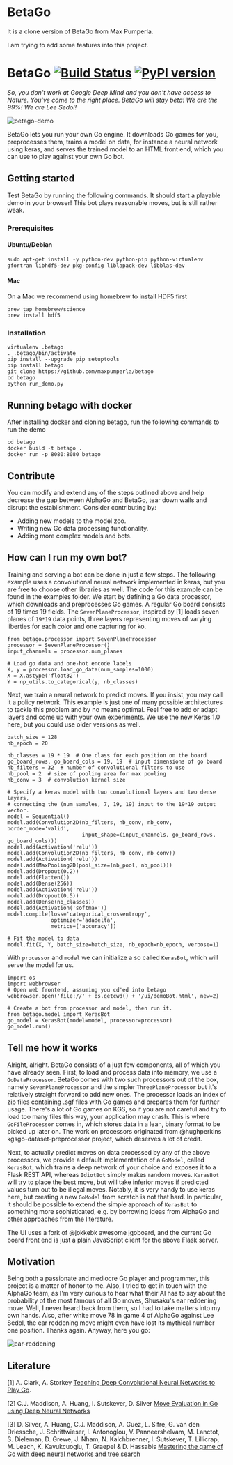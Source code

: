 # BetaGo

It is a clone version of BetaGo from Max Pumperla.

I am trying to add some features into this project.

# BetaGo [![Build Status](https://travis-ci.org/maxpumperla/betago.svg?branch=master)](https://travis-ci.org/maxpumperla/betago) [![PyPI version](https://badge.fury.io/py/betago.svg)](https://badge.fury.io/py/betago)
*So, you don't work at Google Deep Mind and you don't have access to Nature. You've come to the right place. BetaGo will stay beta! We are the 99%! We are Lee Sedol!*

![betago-demo](betago.gif)

BetaGo lets you run your own Go engine. It downloads Go games for you, preprocesses them, trains a model on data, for instance a neural network using keras, and serves the trained model to an HTML front end, which you can use to play against your own Go bot.

## Getting started

Test BetaGo by running the following commands. It should start a playable demo in your browser! This bot plays reasonable moves, but is still rather weak.

### Prerequisites

#### Ubuntu/Debian
```{bash}
sudo apt-get install -y python-dev python-pip python-virtualenv gfortran libhdf5-dev pkg-config liblapack-dev libblas-dev
```
#### Mac
On a Mac we recommend using homebrew to install HDF5 first
```{bash}
brew tap homebrew/science
brew install hdf5
```

### Installation
```
virtualenv .betago
. .betago/bin/activate
pip install --upgrade pip setuptools
pip install betago
git clone https://github.com/maxpumperla/betago
cd betago
python run_demo.py
```

## Running betago with docker

After installing docker and cloning betago, run the following commands to run the demo
```{bash}
cd betago
docker build -t betago .
docker run -p 8080:8080 betago
```

## Contribute
You can modify and extend any of the steps outlined above and help decrease the gap between AlphaGo and BetaGo, tear down walls and disrupt the establishment. Consider contributing by:
- Adding new models to the model zoo.
- Writing new Go data processing functionality.
- Adding more complex models and bots.

## How can I run my own bot?
Training and serving a bot can be done in just a few steps. The following example uses a convolutional neural network implemented in keras, but you are free to choose other libraries as well. The code for this example can be found in the examples folder.
We start by defining a Go data processor, which downloads and preprocesses Go games. A regular Go board consists of 19 times 19 fields. The ```SevenPlaneProcessor```, inspired by [1] loads seven planes of ```19*19``` data points, three layers representing moves of varying liberties for each color and one capturing for ko.
```{python}
from betago.processor import SevenPlaneProcessor
processor = SevenPlaneProcessor()
input_channels = processor.num_planes

# Load go data and one-hot encode labels
X, y = processor.load_go_data(num_samples=1000)
X = X.astype('float32')
Y = np_utils.to_categorical(y, nb_classes)
```
Next, we train a neural network to predict moves. If you insist, you may call it a policy network. This example is just one of many possible architectures to tackle this problem and by no means optimal. Feel free to add or adapt layers and come up with your own experiments. We use the new Keras 1.0 here, but you could use older versions as well.

```{python}
batch_size = 128
nb_epoch = 20

nb_classes = 19 * 19  # One class for each position on the board
go_board_rows, go_board_cols = 19, 19  # input dimensions of go board
nb_filters = 32  # number of convolutional filters to use
nb_pool = 2  # size of pooling area for max pooling
nb_conv = 3  # convolution kernel size

# Specify a keras model with two convolutional layers and two dense layers,
# connecting the (num_samples, 7, 19, 19) input to the 19*19 output vector.
model = Sequential()
model.add(Convolution2D(nb_filters, nb_conv, nb_conv, border_mode='valid',
                        input_shape=(input_channels, go_board_rows, go_board_cols)))
model.add(Activation('relu'))
model.add(Convolution2D(nb_filters, nb_conv, nb_conv))
model.add(Activation('relu'))
model.add(MaxPooling2D(pool_size=(nb_pool, nb_pool)))
model.add(Dropout(0.2))
model.add(Flatten())
model.add(Dense(256))
model.add(Activation('relu'))
model.add(Dropout(0.5))
model.add(Dense(nb_classes))
model.add(Activation('softmax'))
model.compile(loss='categorical_crossentropy',
              optimizer='adadelta',
              metrics=['accuracy'])

# Fit the model to data
model.fit(X, Y, batch_size=batch_size, nb_epoch=nb_epoch, verbose=1)
```

With ```processor``` and ```model``` we can initialize a so called ```KerasBot```, which will serve the model for us.
```{python}
import os
import webbrowser
# Open web frontend, assuming you cd'ed into betago
webbrowser.open('file://' + os.getcwd() + '/ui/demoBot.html', new=2)

# Create a bot from processor and model, then run it.
from betago.model import KerasBot
go_model = KerasBot(model=model, processor=processor)
go_model.run()
```


## Tell me how it works
Alright, alright. BetaGo consists of a just few components, all of which you have already seen. First, to load and process data into memory, we use a ```GoDataProcessor```. BetaGo comes with two such processors out of the box, namely ```SevenPlaneProcessor``` and the simpler ```ThreePlaneProcessor``` but it's relatively straight forward to add new ones. The processor loads an index of zip files containing .sgf files with Go games and prepares them for further usage. There's a lot of Go games on KGS, so if you are not careful and try to load too many files this way, your application may crash. This is where ```GoFileProcessor``` comes in, which stores data in a lean, binary format to be picked up later on. The work on processors originated from @hughperkins kgsgo-dataset-preprocessor project, which deserves a lot of credit.

Next, to actually predict moves on data processed by any of the above processors, we provide a default implementation of a ```GoModel```, called ```KerasBot```, which trains a deep network of your choice and exposes it to a Flask REST API, whereas ```IdiotBot``` simply makes random moves. ```KerasBot``` will try to place the best move, but will take inferior moves if predicted values turn out to be illegal moves. Notably, it is very handy to use keras here, but creating a new ```GoModel``` from scratch is not that hard. In particular, it should be possible to extend the simple approach of ```KerasBot``` to something more sophisticated, e.g. by borrowing ideas from AlphaGo and other approaches from the literature.

The UI uses a fork of @jokkebk awesome jgoboard, and the current Go board front end is just a plain JavaScript client for the above Flask server.

## Motivation
Being both a passionate and mediocre Go player and programmer, this project is a matter of honor to me. Also, I tried to get in touch with the AlphaGo team, as I'm very curious to hear what their AI has to say about the probability of the most famous of all Go moves, Shusaku's ear reddening move. Well, I never heard back from them, so I had to take matters into my own hands. Also, after white move 78 in game 4 of AlphaGo against Lee Sedol, the ear reddening move might even have lost its mythical number one position. Thanks again. Anyway, here you go:

![ear-reddening](ear_reddening.png)

## Literature
[1] A. Clark, A. Storkey [Teaching Deep Convolutional Neural Networks to Play Go](http://arxiv.org/pdf/1412.3409v2.pdf).

[2] C.J. Maddison, A. Huang, I. Sutskever, D. Silver [Move Evaluation in Go using Deep Neural Networks](http://arxiv.org/pdf/1412.6564v2.pdf)

[3] D. Silver, A. Huang, C.J. Maddison,	A. Guez, L. Sifre, G. van den Driessche, J. Schrittwieser, I. Antonoglou, V. Panneershelvam, M. Lanctot, S. Dieleman, D. Grewe,	J. Nham, N. Kalchbrenner, I. Sutskever,	T. Lillicrap, M. Leach,	K. Kavukcuoglu,	T. Graepel	& D. Hassabis [Mastering the game of Go with deep neural networks and tree search](http://www.nature.com/nature/journal/v529/n7587/full/nature16961.html)
